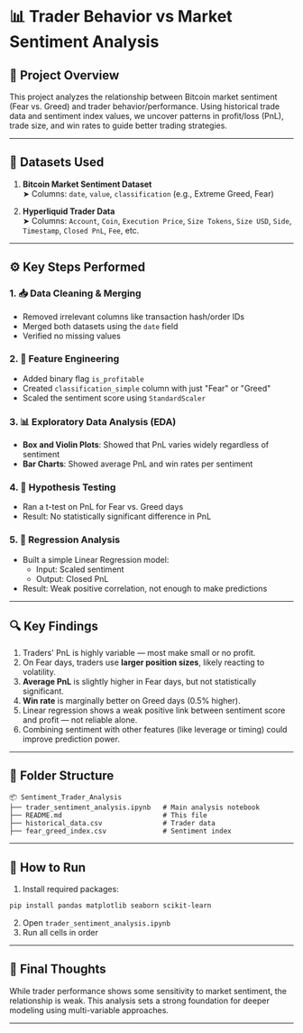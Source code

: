 # 📊 Trader Behavior vs Market Sentiment Analysis

## 📁 Project Overview
This project analyzes the relationship between Bitcoin market sentiment (Fear vs. Greed) and trader behavior/performance. Using historical trade data and sentiment index values, we uncover patterns in profit/loss (PnL), trade size, and win rates to guide better trading strategies.

---

## 📄 Datasets Used
1. **Bitcoin Market Sentiment Dataset**  
   ➤ Columns: `date`, `value`, `classification` (e.g., Extreme Greed, Fear)

2. **Hyperliquid Trader Data**  
   ➤ Columns: `Account`, `Coin`, `Execution Price`, `Size Tokens`, `Size USD`, `Side`, `Timestamp`, `Closed PnL`, `Fee`, etc.

---

## ⚙️ Key Steps Performed

### 1. 📥 Data Cleaning & Merging
- Removed irrelevant columns like transaction hash/order IDs
- Merged both datasets using the `date` field
- Verified no missing values

### 2. 🧠 Feature Engineering
- Added binary flag `is_profitable`
- Created `classification_simple` column with just "Fear" or "Greed"
- Scaled the sentiment score using `StandardScaler`

### 3. 📊 Exploratory Data Analysis (EDA)
- **Box and Violin Plots**: Showed that PnL varies widely regardless of sentiment
- **Bar Charts**: Showed average PnL and win rates per sentiment

### 4. 🧪 Hypothesis Testing
- Ran a t-test on PnL for Fear vs. Greed days
- Result: No statistically significant difference in PnL

### 5. 🔮 Regression Analysis
- Built a simple Linear Regression model:
    - Input: Scaled sentiment
    - Output: Closed PnL
- Result: Weak positive correlation, not enough to make predictions

---

## 🔍 Key Findings
1. Traders' PnL is highly variable — most make small or no profit.
2. On Fear days, traders use **larger position sizes**, likely reacting to volatility.
3. **Average PnL** is slightly higher in Fear days, but not statistically significant.
4. **Win rate** is marginally better on Greed days (0.5% higher).
5. Linear regression shows a weak positive link between sentiment score and profit — not reliable alone.
6. Combining sentiment with other features (like leverage or timing) could improve prediction power.

---

## 📁 Folder Structure
```
📦 Sentiment_Trader_Analysis
├── trader_sentiment_analysis.ipynb   # Main analysis notebook
├── README.md                         # This file
├── historical_data.csv               # Trader data
├── fear_greed_index.csv              # Sentiment index
```

---

## 📌 How to Run
1. Install required packages:
```bash
pip install pandas matplotlib seaborn scikit-learn
```
2. Open `trader_sentiment_analysis.ipynb`
3. Run all cells in order

---

## 💬 Final Thoughts
While trader performance shows some sensitivity to market sentiment, the relationship is weak. This analysis sets a strong foundation for deeper modeling using multi-variable approaches.

---

